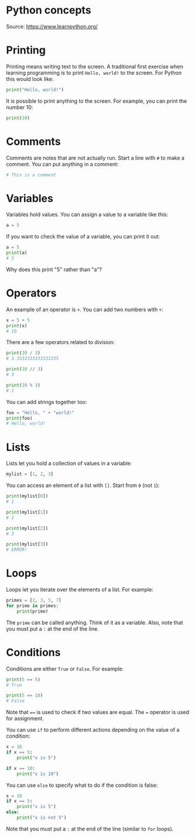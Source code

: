 # Python concepts
Source: https://www.learnpython.org/

# Printing
Printing means writing text to the screen. A traditional first exercise when learning programming is to print `Hello, world!` to the screen. For Python this would look like:
```python
print("Hello, world!")
```

It is possible to print anything to the screen. For example, you can print the number 10:
```python
print(10)
```

# Comments
Comments are notes that are not actually run. Start a line with `#` to make a comment. You can put anything in a comment:
```python
# This is a comment
```

# Variables
Variables hold values. You can assign a value to a variable like this:
```python
a = 5
```

If you want to check the value of a variable, you can print it out:
```python
a = 5
print(a)
# 5
```

Why does this print "5" rather than "a"?

# Operators
An example of an operator is `+`. You can add two numbers with `+`:
```python
x = 5 + 5
print(x)
# 10
```

There are a few operators related to division:
```python
print(10 / 3)
# 3.3333333333333335

print(10 // 3)
# 3

print(10 % 3)
# 1
``` 

You can add strings together too:
```python
foo = "Hello, " + "world!"
print(foo)
# Hello, world!
```

# Lists
Lists let you hold a collection of values in a variable:
```python
mylist = [1, 2, 3]
```

You can access an element of a list with `[]`. Start from `0` (not `1`):
```python
print(mylist[0])
# 1

print(mylist[1])
# 2

print(mylist[2])
# 3

print(mylist[3])
# ERROR!
```

# Loops
Loops let you iterate over the elements of a list. For example:
```python
primes = [2, 3, 5, 7]
for prime in primes:
    print(prime)
```

The `prime` can be called anything. Think of it as a variable. Also, note that you must put a `:` at the end of the line.

# Conditions
Conditions are either `True` or `False`. For example:
```python
print(5 == 5)
# True

print(5 == 10)
# False
```

Note that `==` is used to check if two values are equal. The `=` operator is used for assignment.

You can use `if` to perform different actions depending on the value of a condition:
```python
x = 10
if x == 5:
    print("x is 5")

if x == 10:
    print("x is 10")
```

You can use `else` to specify what to do if the condition is false:
```python
x = 10
if x == 5:
    print("x is 5")
else:
    print("x is not 5")
```

Note that you must put a `:` at the end of the line (similar to `for` loops).